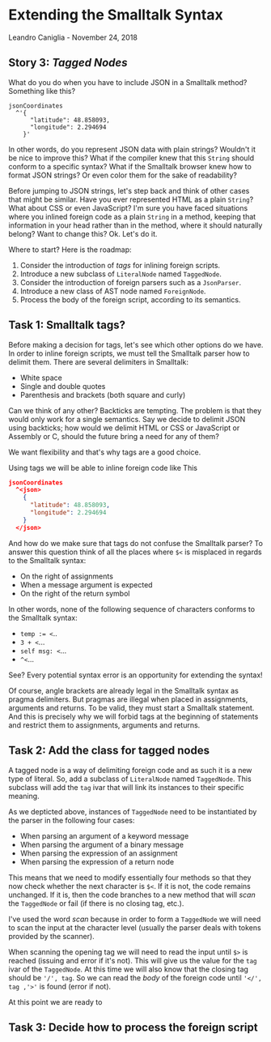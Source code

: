 # Extending the Smalltalk Syntax
Leandro Caniglia - November 24, 2018

**Story 3:** *Tagged Nodes*
--

What do you do when you have to include JSON in a Smalltalk method? Something like this?
```
jsonCoordinates
  ^'{
      "latitude": 48.858093,
      "longitude": 2.294694
    }'
```
In other words, do you represent JSON data with plain strings? Wouldn't it be nice to improve this? What if the compiler knew that this `String` should conform to a specific syntax? What if the Smalltalk browser knew how to format JSON strings? Or even color them for the sake of readability?

Before jumping to JSON strings, let's step back and think of other cases that might be similar. Have you ever represented HTML as a plain `String`? What about CSS or even JavaScript? I'm sure you have faced situations where you inlined foreign code as a plain `String` in a method, keeping that information in your head rather than in the method, where it should naturally belong? Want to change this? Ok. Let's do it.

Where to start? Here is the roadmap:

1. Consider the introduction of _tags_ for inlining foreign scripts.
2. Introduce a new subclass of `LiteralNode` named `TaggedNode`.
3. Consider the introduction of foreign parsers such as a `JsonParser`.
4. Introduce a new class of AST node named `ForeignNode`.
5. Process the body of the foreign script, according to its semantics.

Task 1: Smalltalk tags?
--

Before making a decision for tags, let's see which other options do we have. In order to inline foreign scripts, we must tell the Smalltalk parser how to delimit them. There are several delimiters in Smalltalk:

- White space
- Single and double quotes
- Parenthesis and brackets (both square and curly)

Can we think of any other? Backticks are tempting. The problem is that they would only work for a single semantics. Say we decide to delimit JSON using backticks; how would we delimit HTML or CSS or JavaScript or Assembly or C, should the future bring a need for any of them?

We want flexibility and that's why tags are a good choice.

Using tags we will be able to inline foreign code like This
```json
jsonCoordinates
  ^<json>
    {
      "latitude": 48.858093,
      "longitude": 2.294694
    }
  </json>
```
And how do we make sure that tags do not confuse the Smalltalk parser? To answer this question think of all the places where `$<` is misplaced in regards to the Smalltalk syntax:

- On the right of assignments
- When a message argument is expected
- On the right of the return symbol

In other words, none of the following sequence of characters conforms to the Smalltalk syntax:

- `temp := <`..
- `3 + <`...
- `self msg: <`...
- `^<`...

See? Every potential syntax error is an opportunity for extending the syntax!

Of course, angle brackets are already legal in the Smalltalk syntax as pragma delimiters. But pragmas are illegal when placed in assignments, arguments and returns. To be valid, they must start a Smalltalk statement. And this is precisely why we will forbid tags at the beginning of statements and restrict them to assignments, arguments and returns.

Task 2: Add the class for tagged nodes
--
A tagged node is a way of delimiting foreign code and as such it is a new type of literal. So, add a subclass of `LiteralNode` named `TaggedNode`. This subclass will add the `tag` ivar that will link its instances to their specific meaning.

As we depticted above, instances of `TaggedNode` need to be instantiated by the parser in the following four cases:

- When parsing an argument of a keyword message
- When parsing the argument of a binary message
- When parsing the expression of an assignment
- When parsing the expression of a return node

This means that we need to modify essentially four methods so that they now check whether the next character is `$<`. If it is not, the code remains unchanged. If it is, then the code branches to a new method that will _scan_ the `TaggedNode` or fail (if there is no closing tag, etc.).

I've used the word _scan_ because in order to form a `TaggedNode` we will need to scan the input at the character level (usually the parser deals with tokens provided by the scanner).

When scanning the opening tag we will need to read the input until `$>` is reached (issuing and error if it's not). This will give us the value for the `tag` ivar of the `TaggedNode`. At this time we will also know that the closing tag should be `'/', tag`. So we can read the _body_ of the foreign code until `'</', tag ,'>'` is found (error if not).

At this point we are ready to

Task 3: Decide how to process the foreign script
--
